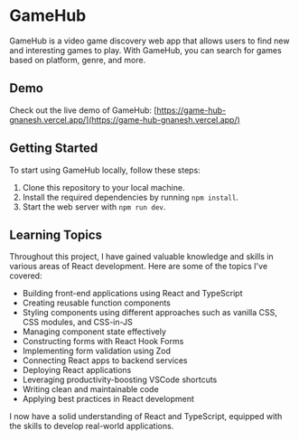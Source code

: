 # GameHub

GameHub is a video game discovery web app that allows users to find new and interesting games to play. With GameHub, you can search for games based on platform, genre, and more.

## Demo

Check out the live demo of GameHub: [https://game-hub-gnanesh.vercel.app/](https://game-hub-gnanesh.vercel.app/)

## Getting Started

To start using GameHub locally, follow these steps:

1. Clone this repository to your local machine.
2. Install the required dependencies by running `npm install`.
3. Start the web server with `npm run dev`.

## Learning Topics

Throughout this project, I have gained valuable knowledge and skills in various areas of React development. Here are some of the topics I've covered:

- Building front-end applications using React and TypeScript
- Creating reusable function components
- Styling components using different approaches such as vanilla CSS, CSS modules, and CSS-in-JS
- Managing component state effectively
- Constructing forms with React Hook Forms
- Implementing form validation using Zod
- Connecting React apps to backend services
- Deploying React applications
- Leveraging productivity-boosting VSCode shortcuts
- Writing clean and maintainable code
- Applying best practices in React development

I now have a solid understanding of React and TypeScript, equipped with the skills to develop real-world applications.
